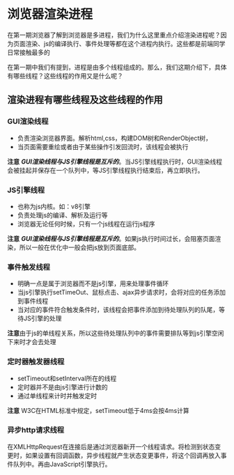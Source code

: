 # 浏览器渲染进程
在第一期浏览器了解到浏览器是多进程，我们为什么这里重点介绍渲染进程呢？因为页面渲染、js的编译执行、事件处理等都在这个进程内执行。这些都是前端同学日常接触最多的

在第一期中我们有提到，进程是由多个线程组成的。那么，我们这期介绍下，具体有哪些线程？这些线程的作用又是什么呢？

## 渲染进程有哪些线程及这些线程的作用
### GUI渲染线程
- 负责渲染浏览器界面。解析html,css，构建DOM树和RenderObject树，
- 当页面需要重绘或者由于某些操作引发回流时，该线程会被执行

**注意** ***GUI渲染线程与JS引擎线程是互斥的***。当JS引擎线程执行时，GUI渲染线程会被挂起并保存在一个队列中，等JS引擎线程执行结束后，再立即执行。
### JS引擎线程
- 也称为js内核。如：v8引擎
- 负责处理js的编译、解析及运行等
- 浏览器无论任何时候，只有一个js线程在运行js程序

**注意** ***GUI渲染线程与JS引擎线程是互斥的***。如果js执行时间过长，会阻塞页面渲染，所以一般在优化中一般会把js放到页面底部。

### 事件触发线程
- 明确一点是属于浏览器而不是js引擎，用来处理事件循环
- 当js引擎执行setTimeOut、鼠标点击、ajax异步请求时，会将对应的任务添加到事件线程
- 当对应的事件符合触发条件时，该线程会把事件添加到待处理队列的队尾，等待JS引擎的处理

**注意**由于js的单线程关系，所以这些待处理队列中的事件需要排队等到js引擎空闲下来时才会去处理
### 定时器触发器线程
- setTimeout和setInterval所在的线程
- 定时器并不是由js引擎进行计数的
- 通过单线程来计时并触发定时

**注意** W3C在HTML标准中规定，setTimeout低于4ms会按4ms计算
### 异步http请求线程

在XMLHttpRequest在连接后是通过浏览器新开一个线程请求。将检测到状态变更时，如果设置有回调函数，异步线程就产生状态变更事件，将这个回调再放入事件队列中。再由JavaScript引擎执行。





